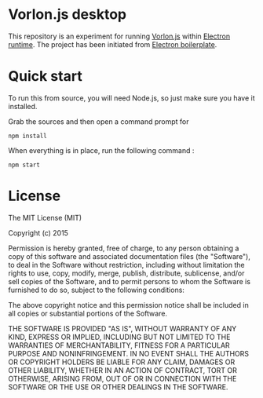 Vorlon.js desktop
==============
This repository is an experiment for running [Vorlon.js](http://www.vorlonjs.com) within [Electron runtime](http://electron.atom.io). 
The project has been initiated from [Electron boilerplate](https://github.com/szwacz/electron-boilerplate).

# Quick start
To run this from source, you will need Node.js, so just make sure you have it installed.

Grab the sources and then open a command prompt for
```
npm install
```
When everything is in place, run the following command :
```
npm start
```

# License

The MIT License (MIT)

Copyright (c) 2015

Permission is hereby granted, free of charge, to any person obtaining a copy
of this software and associated documentation files (the "Software"), to deal
in the Software without restriction, including without limitation the rights
to use, copy, modify, merge, publish, distribute, sublicense, and/or sell
copies of the Software, and to permit persons to whom the Software is
furnished to do so, subject to the following conditions:

The above copyright notice and this permission notice shall be included in all
copies or substantial portions of the Software.

THE SOFTWARE IS PROVIDED "AS IS", WITHOUT WARRANTY OF ANY KIND, EXPRESS OR
IMPLIED, INCLUDING BUT NOT LIMITED TO THE WARRANTIES OF MERCHANTABILITY,
FITNESS FOR A PARTICULAR PURPOSE AND NONINFRINGEMENT. IN NO EVENT SHALL THE
AUTHORS OR COPYRIGHT HOLDERS BE LIABLE FOR ANY CLAIM, DAMAGES OR OTHER
LIABILITY, WHETHER IN AN ACTION OF CONTRACT, TORT OR OTHERWISE, ARISING FROM,
OUT OF OR IN CONNECTION WITH THE SOFTWARE OR THE USE OR OTHER DEALINGS IN THE
SOFTWARE.
